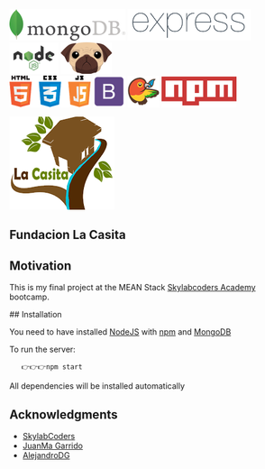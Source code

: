 
[![MongoDB](https://github.com/Iggy-Codes/logo-images/blob/master/logos/mongodb.png)](https://www.mongodb.com/)
[![ExpressJS](https://github.com/Iggy-Codes/logo-images/blob/master/logos/expressjs.png)](http://expressjs.com///)
[![NodeJS](https://github.com/Iggy-Codes/logo-images/blob/master/logos/nodejs.png)](https://nodejs.org/)
[![PugJS](https://github.com/Iggy-Codes/logo-images/blob/master/logos/pug.png)](http://www.pugjs.org/)  
[![HTML5, CSS3 and JS](https://github.com/Iggy-Codes/logo-images/blob/master/logos/html5-css3-js.png)](https://www.w3.org/)
[![Bootstrap](https://github.com/Iggy-Codes/logo-images/blob/master/logos/bootstrap.png)](http://getbootstrap.com/)
[![Bower](https://github.com/Iggy-Codes/logo-images/blob/master/logos/bower.png)](https://bower.io//)
[![npm](https://github.com/Iggy-Codes/logo-images/blob/master/logos/npm.png)](https://www.npmjs.com/)


[![Fundacion La Casita](./client/img/12.png)](https://fundacion-la-casita.herokuapp.com/)     

## Fundacion La Casita

## Motivation

This is my final project at the MEAN Stack [Skylabcoders Academy](http://www.skylabcoders.com/) bootcamp.


## Installation

You need to have installed [NodeJS](https://nodejs.org/) with [npm](https://www.npmjs.com/) and [MongoDB](https://www.mongodb.com/)

To run the server: 
```
   👉👉👉npm start
```
All dependencies will be installed automatically


## Acknowledgments

* [SkylabCoders](https://github.com/SkylabCoders)
* [JuanMa Garrido](https://github.com/juanmaguitar)
* [AlejandroDG](https://github.com/agandia9)

